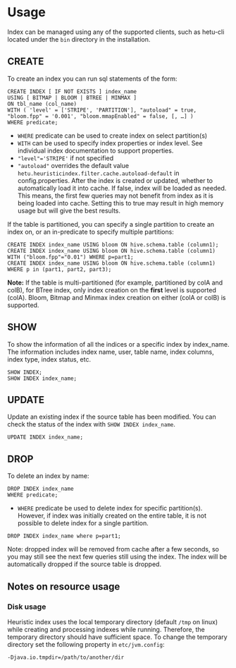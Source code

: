 

# Usage

Index can be managed using any of the supported clients, such as hetu-cli located under the `bin` directory in the installation.


## CREATE
To create an index you can run sql statements of the form:
```roomsql  
CREATE INDEX [ IF NOT EXISTS ] index_name
USING [ BITMAP | BLOOM | BTREE | MINMAX ]
ON tbl_name (col_name)
WITH ( 'level' = ['STRIPE', 'PARTITION'], "autoload" = true, "bloom.fpp" = '0.001', "bloom.mmapEnabled" = false, [, …] )
WHERE predicate;
```

- `WHERE` predicate can be used to create index on select partition(s)
- `WITH` can be used to specify index properties or index level. See individual index documentation to support properties.
- `"level"='STRIPE'` if not specified
- `"autoload"` overrides the default value `hetu.heuristicindex.filter.cache.autoload-default` in config.properties. 
After the index is created or updated, whether to automatically load it into cache.
If false, index will be loaded as needed. This means, the first few queries may not benefit from index as it is being loaded into cache. 
Setting this to true may result in high memory usage but will give the best results.

If the table is partitioned, you can specify a single partition to create an index on, or an in-predicate to specify multiple partitions:

```roomsql
CREATE INDEX index_name USING bloom ON hive.schema.table (column1);
CREATE INDEX index_name USING bloom ON hive.schema.table (column1) WITH ("bloom.fpp"="0.01") WHERE p=part1;
CREATE INDEX index_name USING bloom ON hive.schema.table (column1) WHERE p in (part1, part2, part3);
```

**Note:** If the table is multi-partitioned (for example, partitioned by colA and colB), for BTree index, only index creation on the **first** level is supported (colA). Bloom, Bitmap and Minmax index creation on either (colA or colB) is supported.

## SHOW

To show the information of all the indices or a specific index by index_name.
The information includes index name, user, table name, index columns, index type, index status, etc.

```roomsql
SHOW INDEX;
SHOW INDEX index_name;
```

## UPDATE

Update an existing index if the source table has been modified. You can check the status of the index with ```SHOW INDEX index_name```.

```roomsql
UPDATE INDEX index_name;
```

## DROP

To delete an index by name:

```roomsql
DROP INDEX index_name
WHERE predicate;
```

- `WHERE` predicate be used to delete index for specific partition(s). However, if index was initially created on the entire table, it is not possible to delete index for a single partition.

```roomsql
DROP INDEX index_name where p=part1;
```

Note: dropped index will be removed from cache after a few seconds, so you may still see the next few queries still using the index.
The index will be automatically dropped if the source table is dropped.

## Notes on resource usage

### Disk usage
Heuristic index uses the local temporary directory (default `/tmp` on linux) while creating and processing indexes while running.
Therefore, the temporary directory should have sufficient space. To change the temporary directory set the following property in `etc/jvm.config`:

```
-Djava.io.tmpdir=/path/to/another/dir
```


